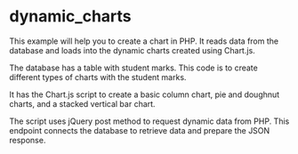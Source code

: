 # dynamic_charts

This example will help you to create a chart in PHP. It reads data from the database and loads into the dynamic charts created using Chart.js.

The database has a table with student marks. This code is to create different types of charts with the student marks.

It has the Chart.js script to create a basic column chart, pie and doughnut charts, and a stacked vertical bar chart.

The script uses jQuery post method to request dynamic data from PHP. This endpoint connects the database to retrieve data and prepare the JSON response.

